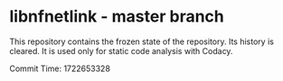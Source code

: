 # libnfnetlink - master branch

This repository contains the frozen state of the repository.
Its history is cleared. It is used only for static code
analysis with Codacy.

Commit Time: 1722653328